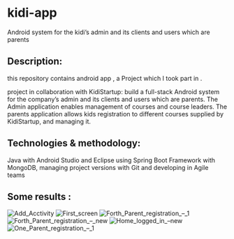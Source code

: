 # kidi-app
Android system for the kidi’s admin and its clients and users which are parents

## Description:
this repository contains android app , a Project which I took part in .

project in collaboration with KidiStartup: build a full-stack Android system for the company’s admin and its clients and users which are parents. The Admin application enables management of courses and course leaders. The parents application allows kids registration to different courses supplied by KidiStartup, and managing it.

## Technologies & methodology:
Java with Android Studio and Eclipse using Spring Boot Framework with MongoDB, managing project versions with Git and developing in Agile teams 

## Some results :
![Add_Acctivity](https://user-images.githubusercontent.com/31912809/187548198-ab6abba7-4ef4-41cd-85bd-f2aa2a55ac0c.png)
![First_screen](https://user-images.githubusercontent.com/31912809/187548202-459ea5b6-e8f9-4d35-bad3-0b42ad5baff8.png)
![Forth_Parent_registration_–_1](https://user-images.githubusercontent.com/31912809/187548203-44b4575c-844d-47c1-919a-81a6fefac748.png)
![Forth_Parent_registration_–_new](https://user-images.githubusercontent.com/31912809/187548206-b062396a-454f-4852-9dab-7fabf1c833ba.png)
![Home_logged_in_–new](https://user-images.githubusercontent.com/31912809/187548207-49302741-e13d-478e-9969-3f3d8d3c7fe6.png)
![One_Parent_registration_–_1](https://user-images.githubusercontent.com/31912809/187548210-4a56b432-0623-4a95-9b83-88299cacf80e.png)
